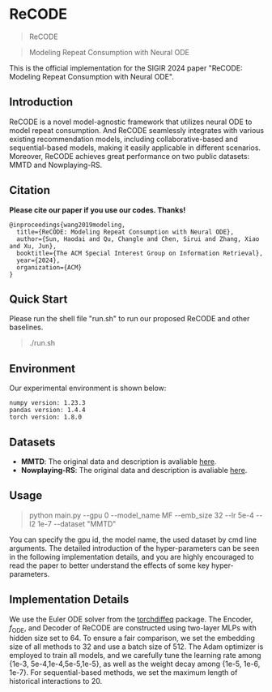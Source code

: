 # ReCODE

>ReCODE

>Modeling Repeat Consumption with Neural ODE

This is the official implementation for the SIGIR 2024 paper "ReCODE: Modeling Repeat Consumption with Neural ODE".

## Introduction

ReCODE is a novel model-agnostic framework that utilizes neural ODE to model repeat consumption. And ReCODE seamlessly integrates with various existing recommendation models, including collaborative-based and sequential-based models, making it easily applicable in different scenarios. Moreover, ReCODE achieves great performance on two public datasets: MMTD and Nowplaying-RS.

## Citation

**Please cite our paper if you use our codes. Thanks!**
```
@inproceedings{wang2019modeling,
  title={ReCODE: Modeling Repeat Consumption with Neural ODE},
  author={Sun, Haodai and Qu, Changle and Chen, Sirui and Zhang, Xiao and Xu, Jun},
  booktitle={The ACM Special Interest Group on Information Retrieval},
  year={2024},
  organization={ACM}
}
```

## Quick Start

Please run the shell file "run.sh" to run our proposed ReCODE and other baselines.

> ./run.sh

## Environment

Our experimental environment is shown below:

```
numpy version: 1.23.3
pandas version: 1.4.4
torch version: 1.8.0
```
## Datasets

- **MMTD**: The original data and description is avaliable [here](http://www.cp.jku.at/datasets/MMTD/).
- **Nowplaying-RS**: The original data and description is avaliable [here](https://zenodo.org/record/3247476#.Yhnb7ehBybh).

## Usage		

> python main.py --gpu 0 --model_name MF --emb_size 32 --lr 5e-4 --l2 1e-7 --dataset "MMTD"

You can specify the gpu id, the model name, the used dataset by cmd line arguments. The detailed introduction of the hyper-parameters can be seen in the following implementation details, and you are highly encouraged to read the paper to better understand the effects of some key hyper-parameters.


## Implementation Details
We use the Euler ODE solver from the [torchdiffeq](https://github.com/rtqichen/torchdiffeq) package. The Encoder, $f_\text{ODE}$, and Decoder of ReCODE are constructed using two-layer MLPs with hidden size set to $64$. To ensure a fair comparison, we set the embedding size of all methods to $32$ and use a batch size of $512$. The Adam optimizer is employed to train all models, and we carefully tune the learning rate among {1e-3, 5e-4,1e-4,5e-5,1e-5}, as well as the weight decay among {1e-5, 1e-6, 1e-7}. For sequential-based methods, we set the maximum length of historical interactions to $20$. 

